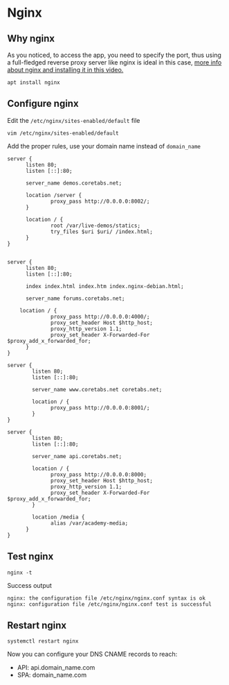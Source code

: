 # Nginx

##  Why nginx

As you noticed, to access the app, you need to specify the port, thus using a full-fledged reverse proxy server like nginx is ideal in this case, [more info about nginx and installing it in this video.](https://www.youtube.com/watch?v=ng5DsxYp-Bk&list=PLQlWzK5tU-gDyxC1JTpyC2avvJlt3hrIh&index=7)

`apt install nginx`

##  **Configure nginx**

Edit the `/etc/nginx/sites-enabled/default` file

```text
vim /etc/nginx/sites-enabled/default
```

Add the proper rules, use your domain name instead of `domain_name`

```text
server {
      listen 80;
      listen [::]:80;

      server_name demos.coretabs.net;

      location /server {
              proxy_pass http://0.0.0.0:8002/;
      }

      location / {
              root /var/live-demos/statics;
              try_files $uri $uri/ /index.html;
      }
}


server {
      listen 80;
      listen [::]:80;

      index index.html index.htm index.nginx-debian.html;

      server_name forums.coretabs.net;
  	
  	location / {
              proxy_pass http://0.0.0.0:4000/;
              proxy_set_header Host $http_host;
              proxy_http_version 1.1;
              proxy_set_header X-Forwarded-For $proxy_add_x_forwarded_for;
      }
}

server {
        listen 80;
        listen [::]:80;

        server_name www.coretabs.net coretabs.net;

        location / {
              proxy_pass http://0.0.0.0:8001/;
        }
}

server {
        listen 80;
        listen [::]:80;

        server_name api.coretabs.net;
		
        location / {
              proxy_pass http://0.0.0.0:8000;
              proxy_set_header Host $http_host;
              proxy_http_version 1.1;
              proxy_set_header X-Forwarded-For $proxy_add_x_forwarded_for;
        }

        location /media {
              alias /var/academy-media;
      }
}
```

##  **Test nginx**

```text
nginx -t
```

Success output

```text
nginx: the configuration file /etc/nginx/nginx.conf syntax is ok
nginx: configuration file /etc/nginx/nginx.conf test is successful
```

##  **Restart nginx**

```text
systemctl restart nginx
```

Now you can configure your DNS CNAME records to reach:

* API: api.domain\_name.com
* SPA: domain\_name.com

